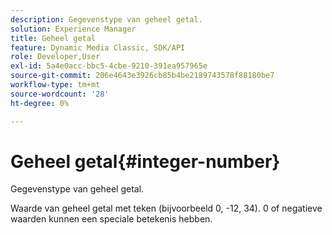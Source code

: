 ```yaml
---
description: Gegevenstype van geheel getal.
solution: Experience Manager
title: Geheel getal
feature: Dynamic Media Classic, SDK/API
role: Developer,User
exl-id: 5a4e0acc-bbc5-4cbe-9210-391ea957965e
source-git-commit: 206e4643e3926cb85b4be2189743578f88180be7
workflow-type: tm+mt
source-wordcount: '28'
ht-degree: 0%

---
```


# Geheel getal{#integer-number}

Gegevenstype van geheel getal.

Waarde van geheel getal met teken (bijvoorbeeld 0, -12, 34). 0 of negatieve waarden kunnen een speciale betekenis hebben.
